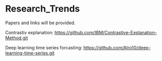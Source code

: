# Research_Trends
Papers and links will be provided. 


Contrastiv explanation:
https://github.com/IBM/Contrastive-Explanation-Method.git


Deep learning time series forcasting:
https://github.com/Alro10/deep-learning-time-series.git
